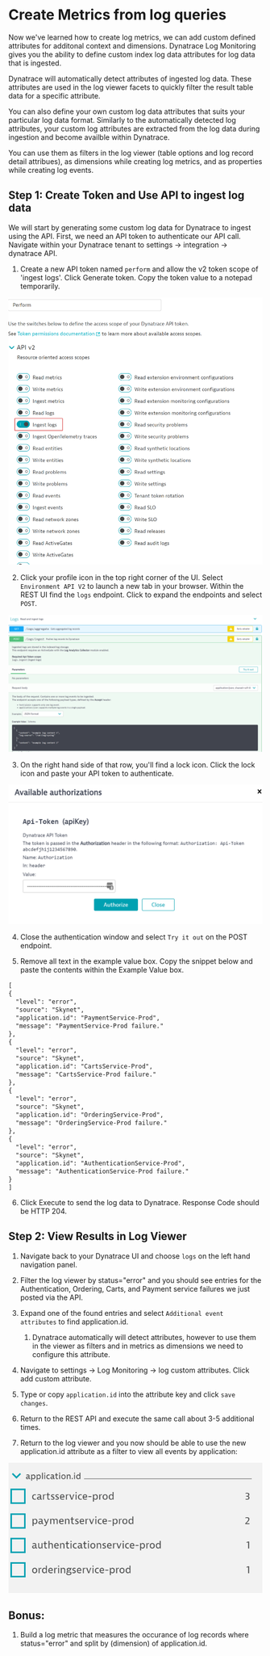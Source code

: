 # Create Metrics from log queries

Now we've learned how to create log metrics, we can add custom defined attributes for additonal context and dimensions. Dynatrace Log Monitoring gives you the ability to define custom index log data attributes for log data that is ingested.

Dynatrace will automatically detect attributes of ingested log data. These attributes are used in the log viewer facets to quickly filter the result table data for a specific attribute. 

You can also define your own custom log data attributes that suits your particular log data format. Similarly to the automatically detected log attributes, your custom log attributes are extracted from the log data during ingestion and become availble within Dynatrace.

You can use them as filters in the log viewer (table options and log record detail attribues), as dimensions while creating log metrics, and as properties while creating log events.

## Step 1: Create Token and Use API to ingest log data

We will start by generating some custom log data for Dynatrace to ingest using the API. First, we need an API token to authenticate our API call. Navigate within your Dynatrace tenant to settings -> integration -> dynatrace API.

1. Create a new API token named `perform` and allow the v2 token scope of 'ingest logs'. Click Generate token. Copy the token value to a notepad temporarily.
   
![API Token](../../assets/images/APIToken.png)

2. Click your profile icon in the top right corner of the UI. Select `Environment API V2` to launch a new tab in your browser. Within the REST UI find the `logs` endpoint. Click to expand the endpoints and select `POST`. 

![logs API](../../assets/images/LogsAPI.png)

3. On the right hand side of that row, you'll find a lock icon. Click the lock icon and paste your API token to authenticate. 

![API Auth](../../assets/images/APIAuth.png)

4. Close the authentication window and select `Try it out` on the POST endpoint.

5. Remove all text in the example value box. Copy the snippet below and paste the contents within the Example Value box.

```
[
{
  "level": "error",
  "source": "Skynet",
  "application.id": "PaymentService-Prod",
  "message": "PaymentService-Prod failure."
},
{
  "level": "error",
  "source": "Skynet",
  "application.id": "CartsService-Prod",
  "message": "CartsService-Prod failure."
},
{
  "level": "error",
  "source": "Skynet",
  "application.id": "OrderingService-Prod",
  "message": "OrderingService-Prod failure."
},
{
  "level": "error",
  "source": "Skynet",
  "application.id": "AuthenticationService-Prod",
  "message": "AuthenticationService-Prod failure."
}
]

```
6. Click Execute to send the log data to Dynatrace. Response Code should be HTTP 204.

## Step 2: View Results in Log Viewer

1. Navigate back to your Dynatrace UI and choose `logs` on the left hand navigation panel. 

2. Filter the log viewer by status="error" and you should see entries for the Authentication, Ordering, Carts, and Payment service failures we just posted via the API. 

3. Expand one of the found entries and select `Additional event attributes` to find application.id. 
   1. Dynatrace automatically will detect attributes, however to use them in the viewer as filters and in metrics as dimensions we need to configure this attribute. 

4. Navigate to settings -> Log Monitoring -> log custom attributes. Click add custom attribute.

5. Type or copy `application.id` into the attribute key and click `save changes`.

6. Return to the REST API and execute the same call about 3-5 additional times. 

7. Return to the log viewer and you now should be able to use the new application.id attribute as a filter to view all events by application:

![app.idfilter](../../assets/images/applicationid.png)

## Bonus:

1. Build a log metric that measures the occurance of log records where status="error" and split by (dimension) of application.id.
